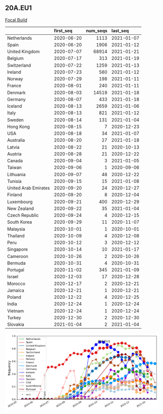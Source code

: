 

## 20A.EU1
[Focal Build](https://nextstrain.org/groups/neherlab/ncov/20A.EU1?f_region=Europe)

|                      | first_seq   |   num_seqs | last_seq   |
|:---------------------|:------------|-----------:|:-----------|
| Netherlands          | 2020-06-20  |       1113 | 2021-01-07 |
| Spain                | 2020-06-20  |       1906 | 2021-01-12 |
| United Kingdom       | 2020-07-07  |      68914 | 2021-01-21 |
| Belgium              | 2020-07-17  |        313 | 2021-01-19 |
| Switzerland          | 2020-07-22  |       1259 | 2021-01-13 |
| Ireland              | 2020-07-23  |        560 | 2021-01-12 |
| Norway               | 2020-07-29  |        198 | 2021-01-11 |
| France               | 2020-08-01  |        240 | 2021-01-11 |
| Denmark              | 2020-08-03  |      14519 | 2021-01-18 |
| Germany              | 2020-08-07  |        433 | 2021-01-18 |
| Iceland              | 2020-08-13  |       2659 | 2021-01-06 |
| Italy                | 2020-08-13  |        821 | 2021-01-12 |
| Sweden               | 2020-08-14  |        131 | 2021-01-04 |
| Hong Kong            | 2020-08-15  |          7 | 2020-12-23 |
| USA                  | 2020-08-18  |         34 | 2021-01-07 |
| Australia            | 2020-08-20  |         27 | 2021-01-18 |
| Latvia               | 2020-08-22  |         21 | 2020-10-13 |
| Austria              | 2020-08-28  |         21 | 2020-12-22 |
| Canada               | 2020-09-04  |          3 | 2021-01-05 |
| Taiwan               | 2020-09-06  |          1 | 2020-09-06 |
| Lithuania            | 2020-09-07  |         48 | 2020-12-22 |
| Tunisia              | 2020-09-15  |         15 | 2021-01-08 |
| United Arab Emirates | 2020-09-20  |         24 | 2020-12-27 |
| Finland              | 2020-09-20  |          8 | 2020-12-04 |
| Luxembourg           | 2020-09-21  |        400 | 2020-12-29 |
| New Zealand          | 2020-09-22  |         35 | 2021-01-04 |
| Czech Republic       | 2020-09-24  |          4 | 2020-12-15 |
| South Korea          | 2020-09-29  |         11 | 2020-11-07 |
| Malaysia             | 2020-10-01  |          1 | 2020-10-01 |
| Thailand             | 2020-10-09  |          4 | 2020-12-08 |
| Peru                 | 2020-10-12  |          3 | 2020-12-12 |
| Singapore            | 2020-10-14  |         10 | 2021-01-17 |
| Cameroon             | 2020-10-26  |          2 | 2020-10-26 |
| Bermuda              | 2020-10-31  |          4 | 2020-10-31 |
| Portugal             | 2020-11-02  |        345 | 2021-01-09 |
| Israel               | 2020-12-03  |         17 | 2020-12-28 |
| Morocco              | 2020-12-17  |          2 | 2020-12-21 |
| Jamaica              | 2020-12-21  |          1 | 2020-12-21 |
| Poland               | 2020-12-22  |          4 | 2020-12-25 |
| India                | 2020-12-24  |          1 | 2020-12-24 |
| Vietnam              | 2020-12-24  |          1 | 2020-12-24 |
| Turkey               | 2020-12-30  |          2 | 2020-12-30 |
| Slovakia             | 2021-01-04  |          2 | 2021-01-04 |

![Overall trends 20A.EU1](/overall_trends_figures/overall_trends_20A.EU1.png)